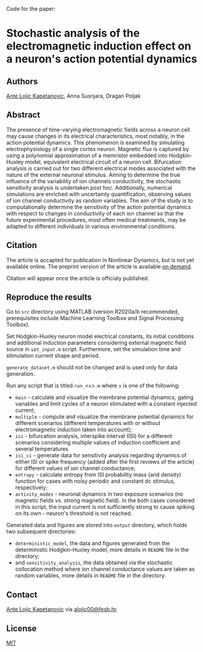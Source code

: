 Code for the paper:

# Stochastic analysis of the electromagnetic induction effect on a neuron's action potential dynamics

## Authors
[Ante Lojic Kapetanovic](http://adria.fesb.hr/~alojic00/), Anna Susnjara, Dragan Poljak

## Abstract
The presence of time-varying electromagnetic fields across a neuron cell may cause changes in its electrical characteristics, most notably, in the action potential dynamics.
This phenomenon is examined by simulating electrophysiology of a single cortex neuron.
Magnetic flux is captured by using a polynomial approximation of a memristor embedded into Hodgkin-Huxley model, equivalent electrical circuit of a neuron cell.
Bifurcation analysis is carried out for two different electrical modes associated with the nature of the external neuronal stimulus.
Aiming to determine the true influence of the variability of ion channels conductivity, the stochastic sensitivity analysis is undertaken *post hoc*.
Additionally, numerical simulations are enriched with uncertainty quantification, observing values of ion channel conductivity as random variables.
The aim of the study is to computationally determine the sensitivity of the action potential dynamics with respect to changes in conductivity of each ion channel so that the future experimental procedures, most often medical treatments, may be adapted to different individuals in various environmental conditions.

## Citation
The article is accapted for publication in Nonlinear Dynamics, but is not yet available online. The preprint version of the article is available [on demand](alojic00@fesb.hr).

Citation will appear once the article is officialy published.

## Reproduce the results
Go to `src` directory using MATLAB (version R2020a/b recommended, prerequisites include Machine Learning Toolbox and Signal Processing Toolbox).

Set Hodgkin-Huxley neuron model electrical constants, its initial conditions and additional induction parameters considering external magnetic field source in `set_input.m` script.
Furthermore, set the simulation time and stimulation current shape and period.

`generate_dataset.m` should not be changed and is used only for data generation.

Run any script that is titled `run_`<`x`>`.m` where `x` is one of the following:
* `main` - calculate and visualize the membrane potential dynamics, gating variables and limit cycles of a neuron stimulated with a constant injected current;
* `multiple` - compute and visualize the membrane potential dynamics for different scenarios (different temperatures with or without electromagnetic induction taken into account);
* `isi` - bifurcation analysis, interspike interval (ISI) for a different scenarios considering multiple values of induction coefficient and several temperatures
* `isi_ci` - generate data for sensitivity analysis regarding dynamics of either ISI or spike frequency (added after the first reviews of the article) for different values of ion channel conductance;
* `entropy` - calculate entropy from ISI probability mass (and density) function for cases with noisy periodic and constant dc stimulus, respectively;
* `activity_modes` - neuronal dynamics in two exposure scenarios (no magnetic fields vs. strong magnetic field). In the both cases considered in this script, the input current is not sufficiently strong to cause spiking on its own - neuron's threshold is not reached.

Generated data and figures are stored into `output` directory, which holds two subsequent directories:
* `deterministic_model`, the data and figures generated from the deterministic Hodgkin-Huxley model, more details in `README` file in the directory;
* and `sensitivity_analysis`, the data obtained via the stochastic collocation method where ion channel conductance values are taken as random variables, more details in `README` file in the directory.

## Contact
[Ante Lojic Kapetanovic](http://adria.fesb.hr/~alojic00/) via alojic00@fesb.hr.

## License
[MIT](https://github.com/antelk/em-hodgkin-huxley/blob/main/LICENSE)
